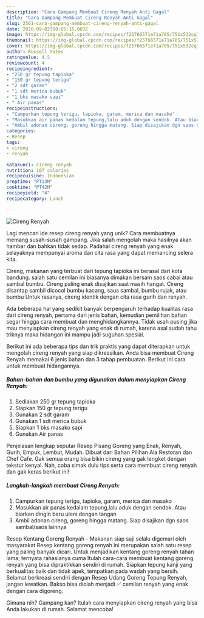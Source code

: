 ```yaml
---
description: "Cara Gampang Membuat Cireng Renyah Anti Gagal"
title: "Cara Gampang Membuat Cireng Renyah Anti Gagal"
slug: 2561-cara-gampang-membuat-cireng-renyah-anti-gagal
date: 2020-09-02T00:05:15.003Z
image: https://img-global.cpcdn.com/recipes/f25766571e71a705/751x532cq70/cireng-renyah-foto-resep-utama.jpg
thumbnail: https://img-global.cpcdn.com/recipes/f25766571e71a705/751x532cq70/cireng-renyah-foto-resep-utama.jpg
cover: https://img-global.cpcdn.com/recipes/f25766571e71a705/751x532cq70/cireng-renyah-foto-resep-utama.jpg
author: Russell Yates
ratingvalue: 4.5
reviewcount: 4
recipeingredient:
- "250 gr tepung tapioka"
- "150 gr tepung terigu"
- "2 sdt garam"
- "1 sdt merica bubuk"
- "1 bks masako sapi"
- " Air panas"
recipeinstructions:
- "Campurkan tepung terigu, tapioka, garam, merica dan masako"
- "Masukkan air panas kedalam tepung,lalu aduk dengan sendok. Atau biarkan dingin baru uleni dengan tangan"
- "Ambil adonan cireng, goreng hingga matang. Siap disajikan dgn saos sambal/saos lainnya"
categories:
- Resep
tags:
- cireng
- renyah

katakunci: cireng renyah 
nutrition: 107 calories
recipecuisine: Indonesian
preptime: "PT13M"
cooktime: "PT42M"
recipeyield: "4"
recipecategory: Lunch

---
```



![Cireng Renyah](https://img-global.cpcdn.com/recipes/f25766571e71a705/751x532cq70/cireng-renyah-foto-resep-utama.jpg)

Lagi mencari ide resep cireng renyah yang unik? Cara membuatnya memang susah-susah gampang. Jika salah mengolah maka hasilnya akan hambar dan bahkan tidak sedap. Padahal cireng renyah yang enak selayaknya mempunyai aroma dan cita rasa yang dapat memancing selera kita.

Cireng, makanan yang terbuat dari tepung tapioka ini berasal dari kota bandung. salah satu cemilan ini biasanya dimakan bersam saos cabai atau sambal bumbu. Cireng paling enak disajikan saat masih hangat. Cireng disantap sambil dicocol bumbu kacang, saus sambal, bumbu rujak, atau bumbu Untuk rasanya, cireng identik dengan cita rasa gurih dan renyah.

Ada beberapa hal yang sedikit banyak berpengaruh terhadap kualitas rasa dari cireng renyah, pertama dari jenis bahan, kemudian pemilihan bahan segar hingga cara membuat dan menghidangkannya. Tidak usah pusing jika mau menyiapkan cireng renyah yang enak di rumah, karena asal sudah tahu triknya maka hidangan ini mampu jadi suguhan spesial.


Berikut ini ada beberapa tips dan trik praktis yang dapat diterapkan untuk mengolah cireng renyah yang siap dikreasikan. Anda bisa membuat Cireng Renyah memakai 6 jenis bahan dan 3 tahap pembuatan. Berikut ini cara untuk membuat hidangannya.

<!--inarticleads1-->

##### Bahan-bahan dan bumbu yang digunakan dalam menyiapkan Cireng Renyah:

1. Sediakan 250 gr tepung tapioka
1. Siapkan 150 gr tepung terigu
1. Gunakan 2 sdt garam
1. Gunakan 1 sdt merica bubuk
1. Siapkan 1 bks masako sapi
1. Gunakan  Air panas


Penjelasan lengkap seputar Resep Pisang Goreng yang Enak, Renyah, Gurih, Empuk, Lembut, Mudah. Dibuat dari Bahan Pilihan Ala Restoran dan Chef Cafe. Gak semua orang bisa bikin cireng yang gak lengket dengan tekstur kenyal. Nah, coba simak dulu tips serta cara membuat cireng renyah dan gak keras berikut ini! 

<!--inarticleads2-->

##### Langkah-langkah membuat Cireng Renyah:

1. Campurkan tepung terigu, tapioka, garam, merica dan masako
1. Masukkan air panas kedalam tepung,lalu aduk dengan sendok. Atau biarkan dingin baru uleni dengan tangan
1. Ambil adonan cireng, goreng hingga matang. Siap disajikan dgn saos sambal/saos lainnya


Resep Kentang Goreng Renyah - Makanan siap saji selalu digemari oleh masyarakat Resep kentang goreng renyah ini merupakan salah satu resep yang paling banyak dicari. Untuk menjadikan kentang goreng renyah tahan lama, ternyata rahasianya cuma Itulah cara-cara membuat kentang goreng renyah yang bisa dipraktikkan sendiri di rumah. Siapkan tepung kanji yang berkualitas baik dan tidak apek, tempatkan pada wadah yang bersih. Selamat berkreasi sendiri dengan Resep Udang Goreng Tepung Renyah, jangan lewatkan. Bakso bisa diolah menjadi ✅ cemilan renyah yang enak dengan cara digoreng. 

Gimana nih? Gampang kan? Itulah cara menyiapkan cireng renyah yang bisa Anda lakukan di rumah. Selamat mencoba!

